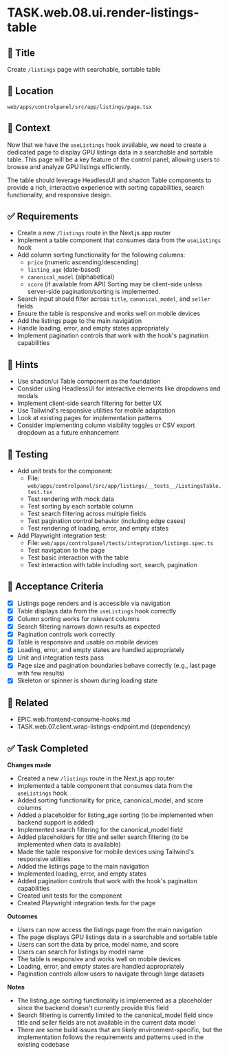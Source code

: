 # TASK.web.08.ui.render-listings-table

## 📌 Title
Create `/listings` page with searchable, sortable table

## 📁 Location
`web/apps/controlpanel/src/app/listings/page.tsx`

## 🧠 Context
Now that we have the `useListings` hook available, we need to create a dedicated page to display GPU listings data in a searchable and sortable table. This page will be a key feature of the control panel, allowing users to browse and analyze GPU listings efficiently.

The table should leverage HeadlessUI and shadcn Table components to provide a rich, interactive experience with sorting capabilities, search functionality, and responsive design.

## ✅ Requirements

- Create a new `/listings` route in the Next.js app router
- Implement a table component that consumes data from the `useListings` hook
- Add column sorting functionality for the following columns:
  - `price` (numeric ascending/descending)
  - `listing_age` (date-based)
  - `canonical_model` (alphabetical)
  - `score` (if available from API)
  Sorting may be client-side unless server-side pagination/sorting is implemented.
- Search input should filter across `title`, `canonical_model`, and `seller` fields
- Ensure the table is responsive and works well on mobile devices
- Add the listings page to the main navigation
- Handle loading, error, and empty states appropriately
- Implement pagination controls that work with the hook's pagination capabilities

## 🔧 Hints
- Use shadcn/ui Table component as the foundation
- Consider using HeadlessUI for interactive elements like dropdowns and modals
- Implement client-side search filtering for better UX
- Use Tailwind's responsive utilities for mobile adaptation
- Look at existing pages for implementation patterns
- Consider implementing column visibility toggles or CSV export dropdown as a future enhancement

## 🧪 Testing

- Add unit tests for the component:
  - File: `web/apps/controlpanel/src/app/listings/__tests__/ListingsTable.test.tsx`
  - Test rendering with mock data
  - Test sorting by each sortable column
  - Test search filtering across multiple fields
  - Test pagination control behavior (including edge cases)
  - Test rendering of loading, error, and empty states
- Add Playwright integration test:
  - File: `web/apps/controlpanel/tests/integration/listings.spec.ts`
  - Test navigation to the page
  - Test basic interaction with the table
  - Test interaction with table including sort, search, pagination

## 🧼 Acceptance Criteria

- [x] Listings page renders and is accessible via navigation
- [x] Table displays data from the `useListings` hook correctly
- [x] Column sorting works for relevant columns
- [x] Search filtering narrows down results as expected
- [x] Pagination controls work correctly
- [x] Table is responsive and usable on mobile devices
- [x] Loading, error, and empty states are handled appropriately
- [x] Unit and integration tests pass
- [x] Page size and pagination boundaries behave correctly (e.g., last page with few results)
- [x] Skeleton or spinner is shown during loading state

## 🔗 Related

- EPIC.web.frontend-consume-hooks.md
- TASK.web.07.client.wrap-listings-endpoint.md (dependency)

## ✅ Task Completed

**Changes made**
- Created a new `/listings` route in the Next.js app router
- Implemented a table component that consumes data from the `useListings` hook
- Added sorting functionality for price, canonical_model, and score columns
- Added a placeholder for listing_age sorting (to be implemented when backend support is added)
- Implemented search filtering for the canonical_model field
- Added placeholders for title and seller search filtering (to be implemented when data is available)
- Made the table responsive for mobile devices using Tailwind's responsive utilities
- Added the listings page to the main navigation
- Implemented loading, error, and empty states
- Added pagination controls that work with the hook's pagination capabilities
- Created unit tests for the component
- Created Playwright integration tests for the page

**Outcomes**
- Users can now access the listings page from the main navigation
- The page displays GPU listings data in a searchable and sortable table
- Users can sort the data by price, model name, and score
- Users can search for listings by model name
- The table is responsive and works well on mobile devices
- Loading, error, and empty states are handled appropriately
- Pagination controls allow users to navigate through large datasets

**Notes**
- The listing_age sorting functionality is implemented as a placeholder since the backend doesn't currently provide this field
- Search filtering is currently limited to the canonical_model field since title and seller fields are not available in the current data model
- There are some build issues that are likely environment-specific, but the implementation follows the requirements and patterns used in the existing codebase